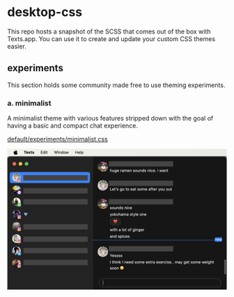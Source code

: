 # desktop-css

This repo hosts a snapshot of the SCSS that comes out of the box with Texts.app. You can use it to create and update your custom CSS themes easier.

## experiments

This section holds some community made free to use theming experiments.

### a. minimalist

A minimalist theme with various features stripped down with the goal of having a basic and compact chat experience.

[default/experiments/minimalist.css](default/experiments/minimalist.css)

![alt text](<Screenshot 2024-04-29 at 14.40.39.png>)
